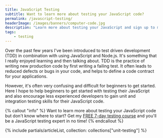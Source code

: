 ```yaml
---
title: JavaScript Testing
subtitle: Want to learn more about testing your JavaScript code?
permalink: /javascript-testing/
headerImage: /images/banners/computer-code.jpg
description: "Learn more about testing your JavaScript and sign up to my course"
tags:
    - testing
---
```


Over the past few years I've been introduced to test driven development (TDD) in combination with using JavaScript and Node.js. It's something that I really enjoyed learning and then talking about. TDD is the practice of writing new production code by first writing a failing test. It often leads to reduced defects or bugs in your code, and helps to define a code contract for your applications.

However, it's often very confusing and difficult for beginners to get started. Here I hope to help beginners to get started with testing their JavaScript and also encourage less experienced developers to gain unit and integration testing skills for their JavaScript code.

{% callout "info" %}
Want to learn more about testing your JavaScript code but don't know where to start? Get my [FREE 7-day testing course](/javascript-testing-beginners-course/?signup=testing-page) and you'll be a JavaScript testing expert in no time!
{% endcallout %}

{% include partials/articleList, collection: collections["unit-testing"] %}